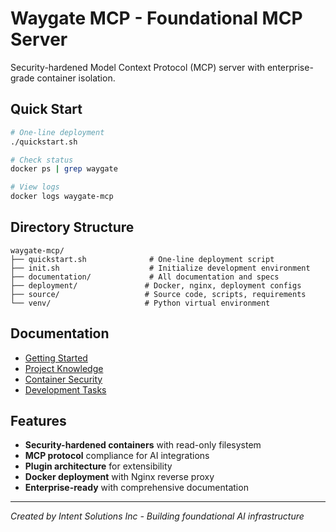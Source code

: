 # Waygate MCP - Foundational MCP Server

Security-hardened Model Context Protocol (MCP) server with enterprise-grade container isolation.

## Quick Start

```bash
# One-line deployment
./quickstart.sh

# Check status
docker ps | grep waygate

# View logs
docker logs waygate-mcp
```

## Directory Structure

```
waygate-mcp/
├── quickstart.sh              # One-line deployment script
├── init.sh                    # Initialize development environment
├── documentation/             # All documentation and specs
├── deployment/               # Docker, nginx, deployment configs
├── source/                   # Source code, scripts, requirements
└── venv/                     # Python virtual environment
```

## Documentation

- [Getting Started](documentation/GETTING_STARTED.md)
- [Project Knowledge](documentation/PROJECT_KNOWLEDGE.md)
- [Container Security](documentation/CONTAINER_SECURITY.md)
- [Development Tasks](documentation/ai-dev-tasks/)

## Features

- **Security-hardened containers** with read-only filesystem
- **MCP protocol** compliance for AI integrations
- **Plugin architecture** for extensibility
- **Docker deployment** with Nginx reverse proxy
- **Enterprise-ready** with comprehensive documentation

---

*Created by Intent Solutions Inc - Building foundational AI infrastructure*